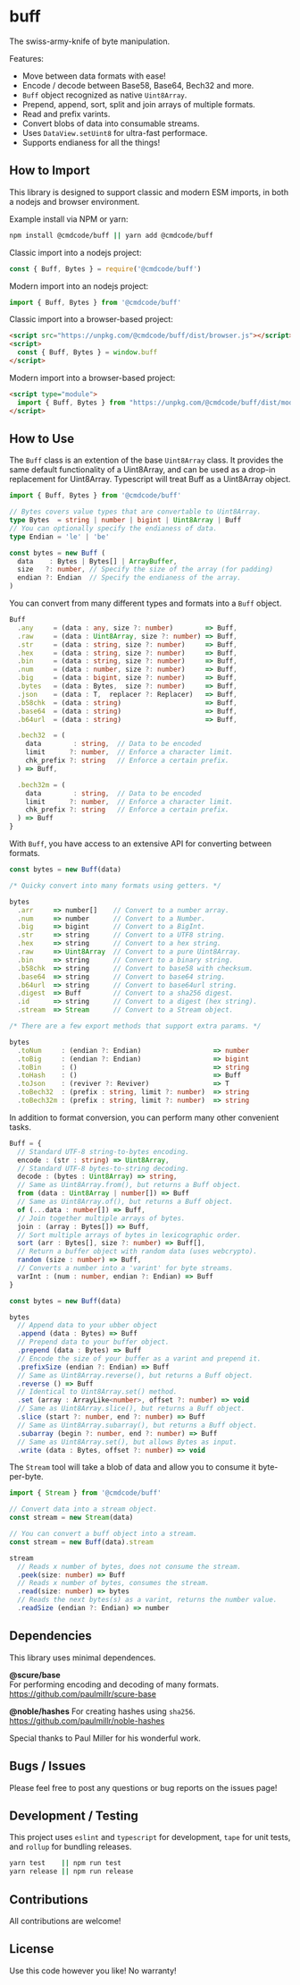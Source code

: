# buff

The swiss-army-knife of byte manipulation.

Features:
 * Move between data formats with ease!
 * Encode / decode between Base58, Base64, Bech32 and more.
 * `Buff` object recognized as native `Uint8Array`.
 * Prepend, append, sort, split and join arrays of multiple formats.
 * Read and prefix varints.
 * Convert blobs of data into consumable streams.
 * Uses `DataView.setUint8` for ultra-fast performace.
 * Supports endianess for all the things!

## How to Import

This library is designed to support classic and modern ESM imports, in both a nodejs and browser environment.

Example install via NPM or yarn:

```bash
npm install @cmdcode/buff || yarn add @cmdcode/buff
```

Classic import into a nodejs project:

```ts
const { Buff, Bytes } = require('@cmdcode/buff')
```

Modern import into an nodejs project:

```ts
import { Buff, Bytes } from '@cmdcode/buff'
```

Classic import into a browser-based project:

```html
<script src="https://unpkg.com/@cmdcode/buff/dist/browser.js"></script>
<script>
  const { Buff, Bytes } = window.buff
</script>
```

Modern import into a browser-based project:

```html
<script type="module">
  import { Buff, Bytes } from "https://unpkg.com/@cmdcode/buff/dist/module.mjs" 
</script>
```

## How to Use

The `Buff` class is an extention of the base `Uint8Array` class. It provides the same default functionality of a Uint8Array, and can be used as a drop-in replacement for Uint8Array. Typescript will treat Buff as a Uint8Array object.

```ts
import { Buff, Bytes } from '@cmdcode/buff'

// Bytes covers value types that are convertable to Uint8Array.
type Bytes  = string | number | bigint | Uint8Array | Buff
// You can optionally specify the endianess of data.
type Endian = 'le' | 'be'

const bytes = new Buff (
  data    : Bytes | Bytes[] | ArrayBuffer,  
  size   ?: number, // Specify the size of the array (for padding)
  endian ?: Endian  // Specify the endianess of the array.
)

```
You can convert from many different types and formats into a `Buff` object.

```ts
Buff
  .any     = (data : any, size ?: number)        => Buff,
  .raw     = (data : Uint8Array, size ?: number) => Buff,
  .str     = (data : string, size ?: number)     => Buff,
  .hex     = (data : string, size ?: number)     => Buff,
  .bin     = (data : string, size ?: number)     => Buff,
  .num     = (data : number, size ?: number)     => Buff,
  .big     = (data : bigint, size ?: number)     => Buff,
  .bytes   = (data : Bytes,  size ?: number)     => Buff,
  .json    = (data : T,  replacer ?: Replacer)   => Buff,
  .b58chk  = (data : string)                     => Buff,
  .base64  = (data : string)                     => Buff,
  .b64url  = (data : string)                     => Buff,

  .bech32  = (
    data        : string,  // Data to be encoded
    limit      ?: number,  // Enforce a character limit.
    chk_prefix ?: string   // Enforce a certain prefix.
  ) => Buff,

  .bech32m = (
    data        : string,  // Data to be encoded
    limit      ?: number,  // Enforce a character limit.
    chk_prefix ?: string   // Enforce a certain prefix.
  ) => Buff
}
```

With `Buff`, you have access to an extensive API for converting between formats.

```ts
const bytes = new Buff(data)

/* Quicky convert into many formats using getters. */

bytes
  .arr     => number[]    // Convert to a number array.
  .num     => number      // Convert to a Number.
  .big     => bigint      // Convert to a BigInt.
  .str     => string      // Convert to a UTF8 string.
  .hex     => string      // Convert to a hex string.
  .raw     => Uint8Array  // Convert to a pure Uint8Array.
  .bin     => string      // Convert to a binary string.
  .b58chk  => string      // Convert to base58 with checksum.
  .base64  => string      // Convert to base64 string.
  .b64url  => string      // Convert to base64url string.
  .digest  => Buff        // Convert to a sha256 digest.
  .id      => string      // Convert to a digest (hex string).
  .stream  => Stream      // Convert to a Stream object.

/* There are a few export methods that support extra params. */

bytes
  .toNum     : (endian ?: Endian)                  => number
  .toBig     : (endian ?: Endian)                  => bigint
  .toBin     : ()                                  => string
  .toHash    : ()                                  => Buff
  .toJson    : (reviver ?: Reviver)                => T
  .toBech32  : (prefix : string, limit ?: number)  => string
  .toBech32m : (prefix : string, limit ?: number)  => string
```

In addition to format conversion, you can perform many other convenient tasks.

```ts
Buff = {
  // Standard UTF-8 string-to-bytes encoding.
  encode : (str : string) => Uint8Array,
  // Standard UTF-8 bytes-to-string decoding.
  decode : (bytes : Uint8Array) => string,
  // Same as Uint8Array.from(), but returns a Buff object.
  from (data : Uint8Array | number[]) => Buff
  // Same as Uint8Array.of(), but returns a Buff object.
  of (...data : number[]) => Buff,
  // Join together multiple arrays of bytes.
  join : (array : Bytes[]) => Buff,
  // Sort multiple arrays of bytes in lexicographic order.
  sort (arr : Bytes[], size ?: number) => Buff[],
  // Return a buffer object with random data (uses webcrypto).
  random (size : number) => Buff,
  // Converts a number into a 'varint' for byte streams.
  varInt : (num : number, endian ?: Endian) => Buff
}

const bytes = new Buff(data)

bytes
  // Append data to your ubber object
  .append (data : Bytes) => Buff
  // Prepend data to your buffer object.
  .prepend (data : Bytes) => Buff
  // Encode the size of your buffer as a varint and prepend it.
  .prefixSize (endian ?: Endian) => Buff
  // Same as Uint8Array.reverse(), but returns a Buff object.
  .reverse () => Buff
  // Identical to Uint8Array.set() method.
  .set (array : ArrayLike<number>, offset ?: number) => void
  // Same as Uint8Array.slice(), but returns a Buff object.
  .slice (start ?: number, end ?: number) => Buff
  // Same as Uint8Array.subarray(), but returns a Buff object.
  .subarray (begin ?: number, end ?: number) => Buff
  // Same as Uint8Array.set(), but allows Bytes as input.
  .write (data : Bytes, offset ?: number) => void
```

The `Stream` tool will take a blob of data and allow you to consume it byte-per-byte.

```ts
import { Stream } from '@cmdcode/buff'

// Convert data into a stream object.
const stream = new Stream(data)

// You can convert a buff object into a stream.
const stream = new Buff(data).stream

stream
  // Reads x number of bytes, does not consume the stream.
  .peek(size: number) => Buff
  // Reads x number of bytes, consumes the stream.
  .read(size: number) => bytes
  // Reads the next bytes(s) as a varint, returns the number value.
  .readSize (endian ?: Endian) => number
```

## Dependencies

This library uses minimal dependences.

**@scure/base**  
For performing encoding and decoding of many formats.  
https://github.com/paulmillr/scure-base

**@noble/hashes**
For creating hashes using `sha256`.  
https://github.com/paulmillr/noble-hashes

Special thanks to Paul Miller for his wonderful work.

## Bugs / Issues

Please feel free to post any questions or bug reports on the issues page!

## Development / Testing

This project uses `eslint` and `typescript` for development, `tape` for unit tests, and `rollup` for bundling releases.

```bash
yarn test    || npm run test
yarn release || npm run release
```

## Contributions

All contributions are welcome!

## License

Use this code however you like! No warranty!
